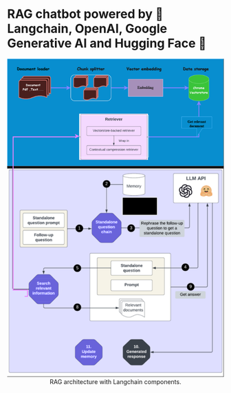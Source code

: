 # RAG chatbot powered by 🔗 Langchain, OpenAI, Google Generative AI and Hugging Face 🤗

<div align="center">
  <img src="https://github.com/AbhisheDATA/Document_Based_LLM_chatbot/blob/main/Data/docs/RAG%20Architecture.png" >
  <figcaption>RAG architecture with Langchain components.</figcaption>
</div>
